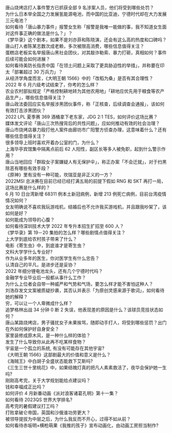 唐山烧烤店打人事件警方已抓获全部 9 名涉案人员，他们将受到哪些处罚？  
为什么日本举全国之力发展氢能源电池，而中国的比亚迪，宁德时代却在大力发展三元电池？  
如何看待「唐山暴力事件」报警女生称「报警是我唯一能做的事，我不知道女生面对这件事正确的做法是什么？」？  
《梦华录》这个剧本，如果不是刘亦菲和陈晓演，还会有这么高的热度和口碑吗？  
唐山打人者陈某志数次成老赖，多次被限高消费，哪些信息值得关注？  
蛋糕店老板实名举报唐山黑社会团伙，对其敲诈勒索、暴力打砸，真相如何？事件后续可能会如何进展？  
如何看待美防长指责中国「在领土问题上采取了更具胁迫性的举措」，并称要在印太「部署超过 30 万兵力」？  
从经济学角度而言，《大明王朝 1566》中的「改稻为桑」是否有其合理性？  
2022 年 6 月六级考试结束了，你考的怎么样？  
农业农村部拟规定「严格控制耕地转为其他农用地」「耕地应优先用于粮食等农产品生产」，哪些信息值得关注？  
唐山政法委回应实名举报涉黑团伙事件，称「正核查，后续调查会通报」，该如何有效打击涉黑团伙？  
2022 LPL 夏季赛 369 酒桶拿下老东家，JDG 2:1 TES，如何评价这场比赛？  
媒体发文评论「唐山三次热搜背后的共性问题」，应如何推动有效的社会治理？  
唐山市烧烤店暴力殴打他人案件由廊坊市广阳警方侦查办理，这意味着什么？还有哪些信息值得关注？  
很多领导上班时喜欢开着办公室的门，为什么？  
上海华亭宾馆集中隔离点前后 62 人阳性，副区长等多人被免职，起到什么警示作用？  
唐山当地回应「群殴女子案嫌疑人有无保护伞」，称正办案「不会迁就」，对于扫黑除恶有哪些有效手段？  
《原神》里有没有一种可能，坎瑞亚是非正义的一方？  
2022MSI 总决赛在目前已经已经打满五局的前提下假如 RNG 和 SKT 再打一局，这场比赛是什么样的？  
6 月 10 日台湾新增 68311 例本土新冠病例，新增 213 例死亡病例，目前台湾疫情情况如何？  
女友明确说不喜欢我玩游戏机，结婚后也不允许我买游戏机，并且跟我吵架了，该如何是好？  
如何能成为领导的心腹？  
如何看待深圳技术大学 2022 年专升本招生扩招至 600 人？  
《梦华录》第 19－20 集拍的怎么样？哪些剧情点值得关注？  
上大学到底给农村孩子带来了什么？  
电影《寄生虫》中，到底谁才是寄生虫？  
文科大学学什么专业好?  
作为从业多年的医生，你对医学生有什么忠告？  
认清自己的平凡，是进步还是妥协？  
2022 年细分锂电池龙头，还有几个宁德时代吗？  
金融学专业毕业后一般都从事什么工作？  
为什么上位者会自带一种威严和气势和气场，要怎么样才能不害怕这种人？  
刘浩存发文文案被质疑抄袭，其否认并表示「为原创灵感来源于歌词」，如何看待她的解释？  
穷，可以让一个人卑微成什么样？  
追梦格林出战 34 分钟 0 断 2 失误，他表现差的原因是什么？该球员竞技状态如何？  
唐山某路烧烤店，男子骚扰女子未果挨骂，随即动手打人，将受到哪些惩罚？出门在外如何保护好自身安全？  
家里装修成原木风，是一种什么样的体验？  
发生了什么导致你从此再不吃某样食物？  
宇宙是一个孤立的系统, 有没有可能存在其他宇宙?  
《大明王朝 1566》这部剧最大的价值和意义是什么？  
《海贼王》中白胡子全盛状态能救下艾斯吗?  
《三生三世十里桃花》中，如果结魄灯真的把凡人素素救活了，夜华会保护她一生吗?  
刚刚高考完，关于大学规划能给点建议吗？  
钱和幸福成正比吗？  
如何评价 4 月新番动画《派对浪客诸葛孔明》第十一集？  
如何看待 2023QS 世界大学排名?  
高考完的暑假建议打工吗？  
打败拿破仑帝国，英国和沙俄谁功劳更大？  
被领导提拔为中层之后，为什么我反而不开心，过得不如从前？  
如何看待赤坂明×横枪萌果《我推的孩子》宣布动画化，由动画工房担当制作?  
